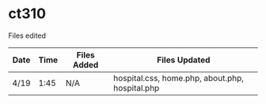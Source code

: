 # ct310

Files edited

| Date | Time | Files Added | Files Updated |
|------|-----|-----------------|------------|
| 4/19 | 1:45 | N/A | hospital.css, home.php, about.php, hospital.php |
